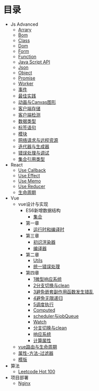 # 目录

- Js Advanced
  - [Arrary](js-advanced/arrary.md)
  - [Bom](js-advanced/bom.md)
  - [Class](js-advanced/class.md)
  - [Dom](js-advanced/dom.md)
  - [Form](js-advanced/form.md)
  - [Function](js-advanced/function.md)
  - [Java Script API](js-advanced/javaScriptAPI.md)
  - [Json](js-advanced/json.md)
  - [Object](js-advanced/object.md)
  - [Promise](js-advanced/promise.md)
  - [Worker](js-advanced/worker.md)
  - [事件](js-advanced/事件.md)
  - [最佳实践](js-advanced/最佳实践.md)
  - [动画与Canvas图形](js-advanced/动画与Canvas图形.md)
  - [客户端存储](js-advanced/客户端存储.md)
  - [客户端检测](js-advanced/客户端检测.md)
  - [数据类型](js-advanced/数据类型.md)
  - [标签语句](js-advanced/标签语句.md)
  - [模块](js-advanced/模块.md)
  - [网络请求与远程资源](js-advanced/网络请求与远程资源.md)
  - [迭代器与生成器](js-advanced/迭代器与生成器.md)
  - [错误处理与调试](js-advanced/错误处理与调试.md)
  - [集合引用类型](js-advanced/集合引用类型.md)
- React
  - [Use Callback](react/useCallback.md)
  - [Use Effect](react/useEffect.md)
  - [Use Memo](react/useMemo.md)
  - [Use Reducer](react/useReducer.md)
  - [生命周期](react/生命周期.md)
- Vue
  - vue设计与实现
    - ES6新增数据结构
      - [集合](vue/vue设计与实现/ES6新增数据结构/集合.md)
    - 第一章
      - [运行时和编译时](vue/vue设计与实现/第一章/运行时和编译时.md)
    - 第三章
      - [初识渲染器](vue/vue设计与实现/第三章/初识渲染器.md)
      - [编译器](vue/vue设计与实现/第三章/编译器.md)
    - 第二章
      - [Utils](vue/vue设计与实现/第二章/utils.md)
      - [统一错误处理](vue/vue设计与实现/第二章/统一错误处理.md)
    - 第四章
      - [1微型响应系统](vue/vue设计与实现/第四章/1微型响应系统.md)
      - [2分支切换与clean](vue/vue设计与实现/第四章/2分支切换与clean.md)
      - [3避免嵌套副作用函数发生错乱](vue/vue设计与实现/第四章/3避免嵌套副作用函数发生错乱.md)
      - [4避免无限递归](vue/vue设计与实现/第四章/4避免无限递归.md)
      - [5调度执行](vue/vue设计与实现/第四章/5调度执行.md)
      - [Computed](vue/vue设计与实现/第四章/computed.md)
      - [scheduler与jobQueue](vue/vue设计与实现/第四章/scheduler与jobQueue.md)
      - [Watch](vue/vue设计与实现/第四章/watch.md)
      - [分支切换与clean](vue/vue设计与实现/第四章/分支切换与clean.md)
      - [响应系统](vue/vue设计与实现/第四章/响应系统.md)
      - [计算属性](vue/vue设计与实现/第四章/计算属性.md)
  - [vue路由与生命周期](vue/vue路由与生命周期.md)
  - [属性-方法-过滤器](vue/属性-方法-过滤器.md)
  - [模版](vue/模版.md)
- 算法
  - [Leetcode Hot 100](算法/leetcodeHot100.md)
- 项目部署
  - [Nginx](项目部署/Nginx.md)
